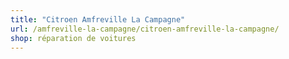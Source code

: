 ```yaml
---
title: "Citroen Amfreville La Campagne"
url: /amfreville-la-campagne/citroen-amfreville-la-campagne/
shop: réparation de voitures
---
```

